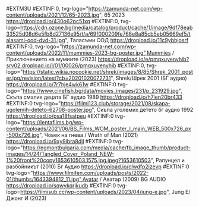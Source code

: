 #EXTM3U
#EXTINF:0, tvg-logo="https://zamunda-net.com/wp-content/uploads/2021/12/65-2023.jpg", 65 2023
https://dropload.io/430o62pc51xq
#EXTINF:0, tvg-logo=https://cdn.ozone.bg/media/catalog/product/cache/1/image/9df78eab33525d08d6e5fb8d27136e95/t/a/69f000209fe768e8a85cb5eb05669ef5/talasami-ood-dvd-31.jpg", Таласъми ООД
https://dropload.io/11c9ybbjosrf
#EXTINF:0, tvg-logo="https://zamunda-net.com/wp-content/uploads/2022/11/mummies-2023-bg-poster.jpg",Mummies / Приключението на мумиите (2023) 
https://dropload.io/e/pmqxuyenyhib?srv02.dropload.io/i/01/00026/pmqxuyenyhib
#EXTINF:0, tvg-logo="https://static.wikia.nocookie.net/shrek/images/8/85/Shrek_2001_poster.jpg/revision/latest?cb=20201020072731", Shrek/Шрек 2001 (БГ аудио)
https://dropload.io/7r7hje4wk61w
#EXTINF:0 tvg-logo="https://www.cinefish.bg/data/movies_images/231/p_231929.jpg", Скъпа смалих децата БГ аудио 1989
https://dropload.io/h7ien20br433
#EXTINF:0 tvg-logo="https://filmi123.club/storage/2021/08/skapa-ugolemih-deteto-62708-poster.jpg", Скъпа уголемих детето бг аудио 1992
https://dropload.io/psa18fsatpeu
#EXTINF:0 tvg-logo="https://lentafilms.bg/wp-content/uploads/2021/06/BS_Films_WOM_poster_I_main_WEB_500x726_px-500x726.jpg", Човек на гнева / Wrath of Man (2021)
https://dropload.io/9xy9ibra8djl
#EXTINF:0 tvg-logo="https://egmontbulgaria.com/media/cache/fb_image_thumb/product-images/14/24/Tangled_Cover_Poland_NEW-1%20front%20copy1653610503.1575.jpg.jpeg?1653610503", Рапунцел и разбойникът (2010) Бг Аудио
https://dropload.io/clwdfp2izevp
#EXTINF:0 tvg-logo="https://www.filmifen.com/uploads/posts/2022-01/thumbs/1643394812_11.jpg",Avatar / Аватар (2009) BG AUDIO
https://dropload.io/sqwykqrjkudb
#EXTINF:0 tvg-logo=https://filmisub.cc/wp-content/uploads/2023/04/jung-e.jpg", Jung E/Джонг И (2023) 














